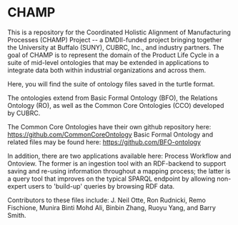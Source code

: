 # CHAMP
This is a repository for the Coordinated Holistic Alignment of Manufacturing Processes (CHAMP) Project -- a DMDII-funded project bringing together the University at Buffalo (SUNY), CUBRC, Inc., and industry partners. The goal of CHAMP is to represent the domain of the Product Life Cycle in a suite of mid-level ontologies that may be extended in applications to integrate data both within industrial organizations and across them. 

Here, you will find the suite of ontology files saved in the turtle format. 

The ontologies extend from Basic Formal Ontology (BFO), the Relations Ontology (RO), as well as the Common Core Ontologies (CCO) developed by CUBRC. 

The Common Core Ontologies have their own github repository here: https://github.com/CommonCoreOntology
Basic Formal Ontology and related files may be found here: https://github.com/BFO-ontology

In addition, there are two applications available here: Process Workflow and Ontoview. The former is an ingestion tool with an RDF-backend to support saving and re-using information throughout a mapping process; the latter is a query tool that improves on the typical SPARQL endpoint by allowing non-expert users to 'build-up' queries by browsing RDF data. 

Contributors to these files include: J. Neil Otte, Ron Rudnicki, Remo Fischione, Munira Binti Mohd Ali, Binbin Zhang, Ruoyu Yang, and Barry Smith.
